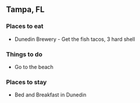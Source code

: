 ## Tampa, FL

### Places to eat

- Dunedin Brewery - Get the fish tacos, 3 hard shell

### Things to do

- Go to the beach

### Places to stay

- Bed and Breakfast in Dunedin
